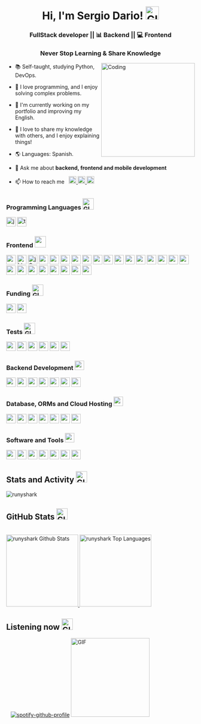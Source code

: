 <h1 align="center"> Hi, I'm Sergio Dario! <img alt="GIF" height="35" src="https://res.cloudinary.com/runyshark1/image/upload/v1707709938/YTiM_d3uqxj.gif"/> </h1>
<h3 align="center">  FullStack developer || 📊 Backend || 💻 Frontend </h3>

<h3 align="center">Never Stop Learning & Share Knowledge </h3>
<img align="right" alt="Coding" width="250"; src="https://res.cloudinary.com/runyshark1/image/upload/v1707709240/6o0_xpcheb.gif" alt="img">

- 📚 Self-taught, studying Python, DevOps.
- 💚 I love programming, and I enjoy solving complex problems.
- 📌 I'm currently working on my portfolio and improving my English.
- 🙌 I love to share my knowledge with others, and I enjoy explaining things!
- 🌎 Languages: Spanish.

- 💬 Ask me about **backend, frontend and mobile development**

- 📫 How to reach me&nbsp;&nbsp;
  <a href="https://wa.me/522283578806" target="_blank">
      <img src="https://img.shields.io/badge/WhatsApp-25D366?style=for-the-badge&logo=whatsapp&logoColor=white"  height="20" alt="css3"/>
  </a>
    <a href="https://wa.me/522283578806" target="_blank">
      <img src="https://img.shields.io/badge/linkedin-%230077B5.svg?style=for-the-badge&logo=linkedin&logoColor=white" height="20" alt="css3"/>
  </a>
  <a href="mailto:sdmoreno51@gmail.com" target="_blank"><img lt="GIF" height="20" src="https://img.shields.io/badge/Gmail-D14836?style=for-the-badge&logo=gmail&logoColor=white"/></a>

##
<h3>Programming Languages <img alt="GIF" height="30"
        src="https://res.cloudinary.com/runyshark1/image/upload/v1707709938/yy3_rfjyyl.gif" />
</h3>
<p>
    <img alt="js" src="https://img.shields.io/badge/javascript-%23323330.svg?style=for-the-badge&logo=javascript&"
        height="25" />
    <img alt="ts"
        src="https://img.shields.io/badge/typescript-%23007ACC.svg?style=for-the-badge&logo=typescript&logoColor=white"
        height="25" />
</p>
<h3>Frontend <img lt="GIF" height="30"
        src="https://res.cloudinary.com/runyshark1/image/upload/v1707709240/3WFM_iahmch.gif" /></h3>
<p align="left">
    <img height="25" src="https://img.shields.io/badge/css3-%231572B6.svg?style=for-the-badge&logo=css3&logoColor=white"
        alt="css3" />
    <img height="25"
        src="https://img.shields.io/badge/html5-%23E34F26.svg?style=for-the-badge&logo=html5&logoColor=white"
        alt="html5" />
    <img height="25"
        src="https://img.shields.io/badge/jquery-%230769AD.svg?style=for-the-badge&logo=jquery&logoColor=white"
        alt="jQuery" />
    <img height="25"
        src="https://img.shields.io/badge/react-%2320232a.svg?style=for-the-badge&logo=react&logoColor=%2361DAFB"
        alt="react" />
    <img height="25"
        src="https://img.shields.io/badge/react_native-%2320232a.svg?style=for-the-badge&logo=react&logoColor=%2361DAFB"
        alt="react" />
    <img height="25" src="https://img.shields.io/badge/Context--Api-000000?style=for-the-badge&logo=react"
        alt="react" />
    <img height="25" src="https://img.shields.io/badge/expo-1C1E24?style=for-the-badge&logo=expo&logoColor=#D04A37"
        alt="react" />
    <img height="25" src="https://img.shields.io/badge/JWT-black?style=for-the-badge&logo=JSON%20web%20tokens"
        alt="react" />
    <img height="25" src="https://img.shields.io/badge/MUI-%230081CB.svg?style=for-the-badge&logo=mui&logoColor=white"
        alt="react" />
    <img height="25" src="https://img.shields.io/badge/Pug-FFF?style=for-the-badge&logo=pug&logoColor=A86454"
        alt="react" />
    <img height="25" src="https://img.shields.io/badge/Next-black?style=for-the-badge&logo=next.js&logoColor=white"
        alt="react" />
    <img height="25"
        src="https://img.shields.io/badge/-React%20Query-FF4154?style=for-the-badge&logo=react%20query&logoColor=white"
        alt="react" />
    <img height="25"
        src="https://img.shields.io/badge/React_Router-CA4245?style=for-the-badge&logo=react-router&logoColor=white"
        alt="react" />
    <img height="25"
        src="https://img.shields.io/badge/React%20Hook%20Form-%23EC5990.svg?style=for-the-badge&logo=reacthookform&logoColor=white"
        alt="react" />
    <img height="25"
        src="https://img.shields.io/badge/redux-%23593d88.svg?style=for-the-badge&logo=redux&logoColor=white"
        alt="react" />
    <img height="25"
        src="https://img.shields.io/badge/RollupJS-ef3335?style=for-the-badge&logo=rollup.js&logoColor=white"
        alt="react" />
    <img height="25"
        src="https://img.shields.io/badge/rxjs-%23B7178C.svg?style=for-the-badge&logo=reactivex&logoColor=white"
        alt="react" />
    <img height="25" src="https://img.shields.io/badge/SASS-hotpink.svg?style=for-the-badge&logo=SASS&logoColor=white"
        alt="react" />
    <img height="25"
        src="https://img.shields.io/badge/Socket.io-black?style=for-the-badge&logo=socket.io&badgeColor=010101"
        alt="react" />
    <img height="25"
        src="https://img.shields.io/badge/styled--components-DB7093?style=for-the-badge&logo=styled-components&logoColor=white"
        alt="react" />
    <img height="25"
        src="https://img.shields.io/badge/tailwindcss-%2338B2AC.svg?style=for-the-badge&logo=tailwind-css&logoColor=white"
        alt="react" />
    <img height="25" src="https://img.shields.io/badge/GULP-%23CF4647.svg?style=for-the-badge&logo=gulp&logoColor=white"
        alt="react" />
    <img height="25"
        src="https://img.shields.io/badge/astro-%232C2052.svg?style=for-the-badge&logo=astro&logoColor=white"
        alt="react" />
    <img height="25"
        src="https://img.shields.io/badge/-Storybook-FF4785?style=for-the-badge&logo=storybook&logoColor=white"
        alt="react" />
    <img height="25"
        src="https://img.shields.io/badge/bootstrap-%238511FA.svg?style=for-the-badge&logo=bootstrap&logoColor=white"
        alt="react" />
<h3>Funding  <img alt="GIF" height="30"
        src="https://res.cloudinary.com/runyshark1/image/upload/v1707762976/xt_j41lju.gif" /></h3>
<p align="left">
<img height="25" src="https://img.shields.io/badge/strapi-2F2E8B?style=for-the-badge&logo=strapi&logoColor=white"
    alt="react" />
<img height="25" src="https://img.shields.io/badge/PayPal-00457C?style=for-the-badge&logo=paypal&logoColor=white"
    alt="react" />
    </p>
<h3>Tests <img alt="GIF" height="30"
        src="https://res.cloudinary.com/runyshark1/image/upload/v1707709938/4XCW_utukec.gif" /></h3>
<p align="left">
<img height="25" src="https://img.shields.io/badge/-jest-%23C21325?style=for-the-badge&logo=jest&logoColor=white"
    alt="react" />
<img height="25"
    src="https://img.shields.io/badge/-TestingLibrary-%23E33332?style=for-the-badge&logo=testing-library&logoColor=white"
    alt="react" />
<img height="25" src="https://img.shields.io/badge/-cypress-%23E5E5E5?style=for-the-badge&logo=cypress&logoColor=058a5e"
    alt="react" /> <img height="25"
    src="https://img.shields.io/badge/Playwright-45ba4b?style=for-the-badge&logo=Playwright&logoColor=white"
    alt="react" />
<img height="25" src="https://img.shields.io/badge/-ApolloGraphQL-311C87?style=for-the-badge&logo=apollo-graphql"
    alt="react" />
<img height="25" src="https://img.shields.io/badge/Postman-FF6C37?style=for-the-badge&logo=postman&logoColor=white"
    alt="react" />
       </p>
<h3> Backend Development <img height="25" lt="GIF" height="30"
        src="https://res.cloudinary.com/runyshark1/image/upload/v1707709241/4M52_i1clfw.gif" /></h3>
<p align="left">
<div>
    <img height="25" src="https://img.shields.io/badge/node.js-6DA55F?style=for-the-badge&logo=node.js&logoColor=white"
        alt="react" />
    <img height="25"
        src="https://img.shields.io/badge/express.js-%23404d59.svg?style=for-the-badge&logo=express&logoColor=%2361DAFB"
        alt="react" />
    <img height="25"
        src="https://img.shields.io/badge/nestjs-%23E0234E.svg?style=for-the-badge&logo=nestjs&logoColor=white"
        alt="react" />
    <img height="25"
        src="https://img.shields.io/badge/Socket.io-black?style=for-the-badge&logo=socket.io&badgeColor=010101"
        alt="react" />
    <img height="25" src="https://img.shields.io/badge/-GraphQL-E10098?style=for-the-badge&logo=graphql&logoColor=white"
        alt="react" />
    <img height="25" src="https://img.shields.io/badge/JWT-black?style=for-the-badge&logo=JSON%20web%20tokens"
        alt="react" />
    <img height="25"
        src="https://img.shields.io/badge/strapi-%232E7EEA.svg?style=for-the-badge&logo=strapi&logoColor=white"
        alt="react" />
    <h3>Database, ORMs and Cloud Hosting <img height="25" lt="GIF" height="30"
            src="https://res.cloudinary.com/runyshark1/image/upload/v1707709240/7V7_vswa5y.gif" /></h3>
    <div>
        <img height="25"
            src="https://img.shields.io/badge/postgres-%23316192.svg?style=for-the-badge&logo=postgresql&logoColor=white"
            alt="react" />
        <img height="25"
            src="https://img.shields.io/badge/Firebase-039BE5?style=for-the-badge&logo=Firebase&logoColor=white"
            alt="react" />
        <img height="25"
            src="https://img.shields.io/badge/mysql-%2300f.svg?style=for-the-badge&logo=mysql&logoColor=white"
            alt="react" />
        <img height="25"
            src="https://img.shields.io/badge/MongoDB-%234ea94b.svg?style=for-the-badge&logo=mongodb&logoColor=white"
            alt="react" />
        <img height="25"
            src="https://img.shields.io/badge/Prisma-3982CE?style=for-the-badge&logo=Prisma&logoColor=white"
            alt="react" />
        <img height="25"
            src="https://img.shields.io/badge/Sequelize-52B0E7?style=for-the-badge&logo=Sequelize&logoColor=white"
            alt="react" />
        <img height="25"
            src="https://img.shields.io/badge/Vercel-000000?style=for-the-badge&logo=vercel&logoColor=white"
            alt="react" />
        <h3>Software and Tools <img height="25" lt="GIF" height="30"
                src="https://res.cloudinary.com/runyshark1/image/upload/v1707709938/yy0_oae3vv.gif" /></h3>
        <img height="25" src="https://img.shields.io/badge/Babel-F9DC3e?style=for-the-badge&logo=babel&logoColor=black"
            alt="react" />
        <img height="25"
            src="https://img.shields.io/badge/docker-%230db7ed.svg?style=for-the-badge&logo=docker&logoColor=white"
            alt="react" />
        <img height="25"
            src="https://img.shields.io/badge/Trello-%23026AA7.svg?style=for-the-badge&logo=Trello&logoColor=white"
            alt="react" />
        <img height="25"
            src="https://img.shields.io/badge/jira-%230A0FFF.svg?style=for-the-badge&logo=jira&logoColor=white"
            alt="react" />
        <img height="25" src="https://img.shields.io/badge/Slack-4A154B?style=for-the-badge&logo=slack&logoColor=white"
            alt="react" />
        <img height="25"
            src="https://img.shields.io/badge/git-%23F05033.svg?style=for-the-badge&logo=git&logoColor=white"
            alt="react" />
        <img height="25"
            src="https://img.shields.io/badge/github-%23121011.svg?style=for-the-badge&logo=github&logoColor=white"
            alt="react" />

<br />
 <summary><h2> Stats and Activity  <img alt="GIF" height="30"
        src="https://res.cloudinary.com/runyshark1/image/upload/v1707709939/33Ho_ucktq0.gif" /></h2></summary>
 <img align="center" src="https://github-readme-streak-stats.herokuapp.com/?user=runyshark&layout=compact&theme=dracula&bg_color=282A36&title_color=FF79C6&icon_color=F8F8F2" alt="runyshark" />
 
 
## GitHub Stats <img alt="GIF" height="30" src="https://res.cloudinary.com/runyshark1/image/upload/v1707709938/Xi5e_ix8jqc.gif"/>

<br />



<a href="https://github.com/anuraghazra/github-readme-stats">
  <img alt="runyshark Github Stats" src="https://denvercoder1-github-readme-stats.vercel.app/api/?username=runyshark&show_icons=true&include_all_commits=true&count_private=true&theme=dracula&bg_color=282A36&title_color=FF79C6&icon_color=F8F8F2" height="192px"/>
</a>
<a href="https://github.com/anuraghazra/github-readme-stats">
  <img alt="runyshark Top Languages" src="https://denvercoder1-github-readme-stats.vercel.app/api/top-langs/?username=runyshark&langs_count=20&layout=compact&theme=dracula&bg_color=282A36&title_color=FF79C6&icon_color=F8F8F2" height="192px"/>
</a>




##  Listening now <img alt="GIF" height="30" src="https://res.cloudinary.com/runyshark1/image/upload/v1707709938/6oa_iya1ry.gif"/>

&nbsp;&nbsp;
[![spotify-github-profile](https://spotify-github-profile.vercel.app/api/view?uid=21wenupyy6frblehjdouc4sua&cover_image=true&theme=novatorem&show_offline=false&background_color=121212&interchange=true&bar_color_cover=true)](https://spotify-github-profile.vercel.app/api/view?uid=21wenupyy6frblehjdouc4sua&redirect=true)
<img  alt="GIF" height="210" src="https://res.cloudinary.com/runyshark1/image/upload/v1707709244/7VA_e1d5ay.gif"/>

